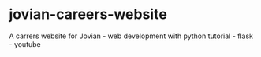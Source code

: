 # jovian-careers-website
A carrers website for Jovian - web development with python tutorial - flask - youtube
